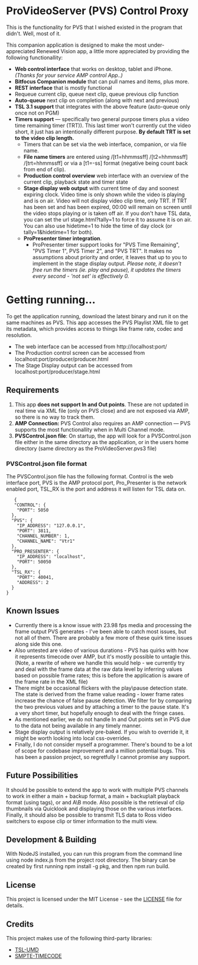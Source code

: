 # ProVideoServer (PVS) Control Proxy

This is the functionality for PVS that I wished existed in the program that didn't. Well, most of it.

This companion application is designed to make the most under-appreciated Renewed Vision app, a little more appreciated by providing the following functionallity:

 - **Web control interface** that works on desktop, tablet and iPhone. *(Thanks for your service AMP control App..)*
 - **Bitfocus Companion module** that can pull names and items, plus more.
 - **REST interface** that is mostly functional
 - Requeue current clip, queue next clip, queue previous clip function
 - **Auto-queue** next clip on completion (along with next and previous)
 - **TSL 3.1 support** that integrates with the above feature (auto-queue only once not on PGM)
 - **Timers support** — specifically two general purpose timers plus a video time remaining timer (TRT)). This last timer won't currently cut the video short, it just has an intentionally different purpose. **By default TRT is set to the video clip length.**
	 - Timers that can be set via the web interface, companion, or via file name.
	 - **File name timers** are entered using /[t1=hhmmssff] /[t2=hhmmssff] /[trt=hhmmssff] or via a [t1=-ss] format (negative being count back from end of clip).
	 - **Production control overview** web interface with an overview of the current clip, playback state and timer state
	 - **Stage display web output** with current time of day and soonest expiring clock. Video time is only shown while the video is playing and is on air. Video will not display video clip time, only TRT. If TRT has been set and has been expired, 00:00 will remain on screen until the video stops playing or is taken off air. If you don't have TSL data, you can set the url stage.html?tally=1 to force it to assume it is on air. You can also use hidetime=1 to hide the time of day clock (or tally=1&hidetime=1 for both).
	 - **ProPresenter timer integration**.
		 - ProPresenter timer support looks for "PVS Time Remaining", "PVS Timer 1", PVS Timer 2", and "PVS TRT". It makes no assumptions about priority and order, it leaves that up to you to implement in the stage display output. *Please note, it doesn't free run the timers (ie. play and pause), it updates the timers every second - 'not set' is effectively 0.*

# Getting running...

To get the application running, download the latest binary and run it on the same machines as PVS.
This app accesses the PVS Playlist XML file to get its metadata, which provides access to things like frame rate, codec and resolution. 

- The web interface can be accessed from http://localhost:port/
- The Production control screen can be accessed from localhost:port/producer/producer.html
- The Stage Display output can be accessed from localhost:port/producer/stage.html

## Requirements

 1. This app **does not support In and Out points**. These are not updated
    in real time via XML file (only on PVS close) and are not exposed via AMP, so there is no way to track them.
   2. **AMP Connection:** PVS Control also requires an AMP connection — PVS supports the most functionallity when in Multi Channel mode.
   3. **PVSControl.json file**: On startup, the app will look for a PVSControl.json file either in the same directory as the application, or in the users home directory (same directory as the ProVideoServer.pvs3 file)
    

### PVSControl.json file format

The PVSControl.json file has the following format.
Control is the web interface port, PVS is the AMP protocol port, Pro_Presenter is the network enabled port, TSL_RX is the port and address it will listen for TSL data on.

       { 
       "CONTROL": {
        "PORT": 5050
      },
      "PVS": {
        "IP_ADDRESS": "127.0.0.1",
        "PORT": 3811,
        "CHANNEL_NUMBER": 1,
        "CHANNEL_NAME": "Vtr1"
      },
      "PRO_PRESENTER": {
        "IP_ADDRESS": "localhost",
        "PORT": 50050
      },
      "TSL_RX": {
        "PORT": 40041,
        "ADDRESS": 2
      }
    }

## Known Issues

- Currently there is a know issue with 23.98 fps media and processing the frame output PVS generates - I've been able to catch most issues, but not all of them. There are probably a few more of these quirk time issues along side this one.
- Also untested are video of various durations - PVS has quirks with how it represents timecode over AMP, but it's mostly possible to untagle this. (Note, a rewrite of where we handle this would help - we currently try and deal with the frame data at the raw data level by inferring values based on possible frame rates; this is before the application is aware of the frame rate in the XML file)
- There might be occasional flickers with the play\pause detection state. The state is derived from the frame value reading - lower frame rates increase the chance of false pause detection. We filter for by comparing the two previous values and by attaching a timer to the pause state. It's a very short timer, but hopefully enough to deal with the fringe cases.
- As mentioned earlier, we do not handle In and Out points set in PVS due to the data not being available in any timely manner.
- Stage display output is relatively pre-baked. If you wish to override it, it might be worth looking into local css-overrides.
- Finally, I do not consider myself a programmer. There's bound to be a lot of scope for codebase improvement and a million potential bugs. This has been a passion project, so regretfully I cannot promise any support.


## Future Possibilities

It should be possible to extend the app to work with multiple PVS channels to work in either a main + backup format, a main + backup\alt playback format (using tags), or and A\B mode.
Also possible is the retrieval of clip thumbnails via Quicklook and displaying those on the various interfaces.
Finally, it should also be possible to transmit TLS data to Ross video switchers to expose clip or timer information to the multi view.

## Development & Building
With NodeJS installed, you can run this program from the command line using node index.js from the project root directory. 
The binary can be created by first running npm install -g pkg, and then npm run build.

## License
This project is licensed under the MIT License - see the [LICENSE](LICENSE) file for details.

## Credits
This project makes use of the following third-party libraries:

 - [TSL-UMD](https://github.com/willosof/tsl-umd)
 - [SMPTE-TIMECODE](https://github.com/CrystalComputerCorp/smpte-timecode)
